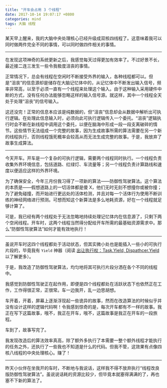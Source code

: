 ```yaml
---
title: "开车会占用 3 个线程"
date: 2017-10-14 19:07:17 +0800
categories: mind
tags: 大脑 线程
---
```


某天早上醒来，我的大脑中央处理核心已经升级成双核四线程了。这意味着我可以同时做两件完全不同的事情，可以同时做四件相关的事情。

---

在发现这项神奇的系统更新之后，我感觉每天过得更加有效率了。不过好景不长，最近接二连三发生一些令我极度沮丧的事情。

正常情况下，总会有线程在空闲时不断接受外界的输入，各种线程都可以。但是“沮丧”的信息源却是储存在大脑记忆体中的，从记忆体中不断发出输入信号，频率非常高，以至于必须一直有一个线程来处理这个输入。由于这种输入采用硬件中断的方式，没有任何办法能够忽略这样的输入信号源。就这样，其中一个线程全天处于处理“沮丧”的信号输入。

这还没完！正常的信息本应该是纯数据的，但“沮丧”信息却会从数据中解析出可执行逻辑。在处理此信息输入时，必须向此可执行逻辑传入一个委托。“沮丧”逻辑执行时会不断在新线程中调用这个委托，以便在脑海中形成一段一段支离破碎的情节。这些情节无法组成一个完整的故事，因为生成故事所需的算法需要在另一个新的线程执行，否则线程饿死概率会较高从而无法生成完整的故事。于是，我放弃了故事生成算法。

---

今天开车。开车是一个复杂的可执行逻辑，需要两个线程同时执行。一个线程负责收集外界环境信息，包括道路、红绿灯、车流量等；另一个线程负责计算路线和速度以便适应这样的外界环境。

为了确保安全，今年三月份我习得了一项新的算法——防御性驾驶算法。这个算法的本质是——假想道路上的一切活体都是傻 X，他们无时无刻不想撞你或被你撞；为了避免碰撞，而开始进行更远处的活体检测，并且对每一个活体行为使用不断训练的神经网络进行预测。可想而知这个新算法是多么地耗资源，好在一个线程就足够计算了。

可是，我已经有两个线程处于无法忽略地持续处理记忆体内在信息源了，只剩下两个空闲线程。开车时，这两个线程当然得分配给开车所需的最基础资源需求中。那么“防御性驾驶算法”如何才能有效地执行！

---

虽说开车时这四个线程都处于活动状态，但其实微小处也是能插入一些小的可执行片段的，毕竟我有 `Yield` 神器（阅读 [出让执行权：Task.Yield, Dispathcer.Yield](/post/yield-in-task-dispatcher.html) 以了解更多）。

于是，我改造了防御性驾驶算法，均匀地将其可执行片段分洒在各个不同的线程中。

我感觉到防御性驾驶正在起作用，即便是四个线程都处在活跃状态下也依然正在工作，工作得很正常，正很常。车一边我开，乱一边思胡想。

车开着，开着，屏幕上逐渐浮现起一些诡异的故事，然而在改造算法的时候似乎并没有设计这样的逻辑代码啊！令我感到惊奇的是，每次开车都有不一样的故事。我正在写下这篇故事，哦不，我正在开车，哦不，这篇故事是我正在开车的一段旅程。

车到了，故事写完了。

我发现改造后的算法效率真高，除了额外多执行了本需要一整个额外线程才能执行的任务之外，还执行了一些我也不知道是什么的代码。但我不管，这效果有点像四核八线程的中央处理核心。赚了！

---

昨天小伙伴在坐我开的车时，不断地与我说话，这样我不得不放弃执行“线程改良版防御性驾驶算法”。虽说说话耗的资源比较少，但毕竟本就塞得满满的了，再也塞不下新的算法了。
